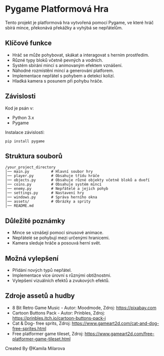 # Pygame Platformová Hra

Tento projekt je platformová hra vytvořená pomocí Pygame, ve které hráč sbírá mince, překonává překážky a vyhýbá se nepřátelům.

## Klíčové funkce
- Hráč se může pohybovat, skákat a interagovat s herním prostředím.
- Různé typy bloků včetně pevných a vodních.
- Systém sbírání mincí s animovaným efektem vznášení.
- Náhodné rozmístění mincí a generování platforem.
- Implementace nepřátel s pohybem a detekcí kolizí.
- Hladká kamera s posunem při pohybu hráče.

## Závislosti
Kod je psán v:
- Python 3.x
- Pygame

Instalace závislostí:
```
pip install pygame
```

## Struktura souborů
```
/your_project_directory
│── main.py          # Hlavní soubor hry
│── player.py        # Obsahuje třídu hráče
│── objects.py       # Obsahuje různé objekty včetně bloků a dveří
│── coins.py         # Obsahuje systém mincí
│── enemy.py         # Nepřátelé a jejich pohyb
│── settings.py      # Nastavení hry
│── windows.py       # Správa herního okna
│── assets/          # Obrázky a sprity
│── README.md
```


## Důležité poznámky
- Mince se vznášejí pomocí sinusové animace.
- Nepřátelé se pohybují mezi určenými hranicemi.
- Kamera sleduje hráče a posouvá herní svět.

## Možná vylepšení
- Přidání nových typů nepřátel.
- Implementace více úrovní s různými obtížnostmi.
- Vylepšení vizuálních efektů a zvukových efektů.

## Zdroje assetů a hudby
- 8 Bit Retro Game Music - Autor: Moodmode, Zdroj: https://pixabay.com
- Cartoon Buttons Pack - Autor: Prinbles, Zdroj: https://prinbles.itch.io/cartoon-buttons-pack-i
- Cat & Dog- free sprits, Zdroj: https://www.gameart2d.com/cat-and-dog-free-sprites.html
- Free platformer game tileset, Zdroj: https://www.gameart2d.com/free-platformer-game-tileset.html

Created By @Kamila Milarova
